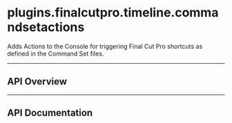 # plugins.finalcutpro.timeline.commandsetactions

Adds Actions to the Console for triggering Final Cut Pro shortcuts as defined in the Command Set files.

---

## API Overview

---

## API Documentation

